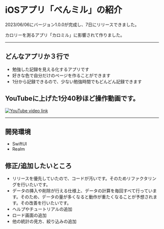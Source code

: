 # iOSアプリ「べんミル」の紹介

2023/06/06にバージョン1.0.0が完成し、7日にリリースできました。

カロリーを測るアプリ「カロミル」に影響されて作りました。

-----
## どんなアプリか３行で
- 勉強した記録を見える化するアプリです
- 好きな色で自分だけのページを作ることができます
- 1分から記録できるので、少ない勉強時間でもどんどん記録できます

## YouTubeに上げた1分40秒ほど操作動画です。
[![YouTube video link](https://img.youtube.com/vi/4sJPLM3w4zc/maxresdefault.jpg)](https://www.youtube.com/watch?v=4sJPLM3w4zc)

-----

## 開発環境
- SwiftUI
- Realm

## 修正/追加したいところ
- リリースを優先していたので、コードが汚いです。そのためリファクタリングを行いたいです。
- データの挿入や削除が行える仕様上、データの計算を毎回すべて行っています。そのため、データの量が多くなると動作が重たくなることが予想されます。その改善を行いたいです。
- ヘルプやチュートリアルの追加
- ロード画面の追加
- 他の統計の見方、絞り込みの追加
